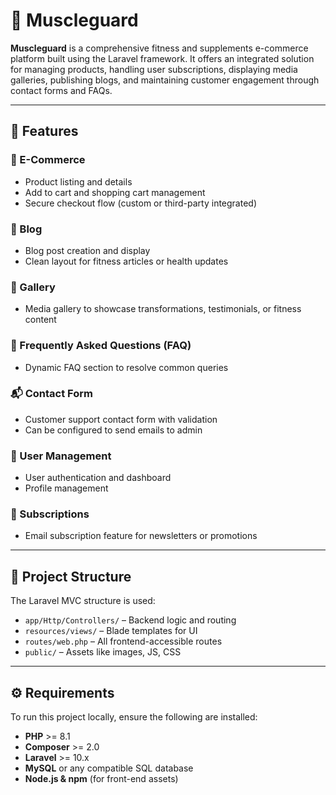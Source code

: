 # 💪 Muscleguard

**Muscleguard** is a comprehensive fitness and supplements e-commerce platform built using the Laravel framework. It offers an integrated solution for managing products, handling user subscriptions, displaying media galleries, publishing blogs, and maintaining customer engagement through contact forms and FAQs.

---

## 🚀 Features

### 🛒 E-Commerce
- Product listing and details
- Add to cart and shopping cart management
- Secure checkout flow (custom or third-party integrated)

### 📝 Blog
- Blog post creation and display
- Clean layout for fitness articles or health updates

### 📸 Gallery
- Media gallery to showcase transformations, testimonials, or fitness content

### 🙋 Frequently Asked Questions (FAQ)
- Dynamic FAQ section to resolve common queries

### 📬 Contact Form
- Customer support contact form with validation
- Can be configured to send emails to admin

### 👤 User Management
- User authentication and dashboard
- Profile management

### 📩 Subscriptions
- Email subscription feature for newsletters or promotions

---

## 📂 Project Structure

The Laravel MVC structure is used:

- `app/Http/Controllers/` – Backend logic and routing
- `resources/views/` – Blade templates for UI
- `routes/web.php` – All frontend-accessible routes
- `public/` – Assets like images, JS, CSS

---

## ⚙️ Requirements

To run this project locally, ensure the following are installed:

- **PHP** >= 8.1
- **Composer** >= 2.0
- **Laravel** >= 10.x
- **MySQL** or any compatible SQL database
- **Node.js & npm** (for front-end assets)

